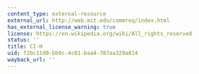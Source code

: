 ```yaml
---
content_type: external-resource
external_url: http://web.mit.edu/commreq/index.html
has_external_license_warning: true
license: https://en.wikipedia.org/wiki/All_rights_reserved
status: ''
title: CI-H
uid: f2bc11d0-bb9c-4c01-baa4-787aa329a814
wayback_url: ''
---
```

